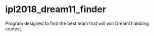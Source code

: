 # ipl2018_dream11_finder
Program designed to find the best team that will win Dream11 bidding contest.
